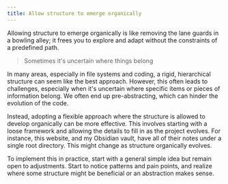```yaml
---
title: Allow structure to emerge organically
---
```

Allowing structure to emerge organically is like removing the lane guards in a bowling alley; it frees you to explore and adapt without the constraints of a predefined path.

> Sometimes it's uncertain where things belong

In many areas, especially in file systems and coding, a rigid, hierarchical structure can seem like the best approach. However, this often leads to challenges, especially when it's uncertain where specific items or pieces of information belong. We often end up pre-abstracting, which can hinder the evolution of the code.

Instead, adopting a flexible approach where the structure is allowed to develop organically can be more effective. This involves starting with a loose framework and allowing the details to fill in as the project evolves. For instance, this website, and my Obsidian vault, have all of their notes under a single root directory. This might change as structure organically evolves.

To implement this in practice, start with a general simple idea but remain open to adjustments. Start to notice patterns and pain points, and realize where some structure might be beneficial or an abstraction makes sense.
